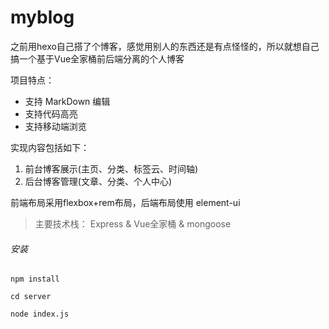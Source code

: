 # myblog

之前用hexo自己搭了个博客，感觉用别人的东西还是有点怪怪的，所以就想自己搞一个基于Vue全家桶前后端分离的个人博客

项目特点：
* 支持 MarkDown 编辑
* 支持代码高亮
* 支持移动端浏览

实现内容包括如下：
1. 前台博客展示(主页、分类、标签云、时间轴)
2. 后台博客管理(文章、分类、个人中心)

前端布局采用flexbox+rem布局，后端布局使用 element-ui

> 主要技术栈： Express & Vue全家桶 & mongoose 

###### 安装
```
npm install

cd server

node index.js
```
